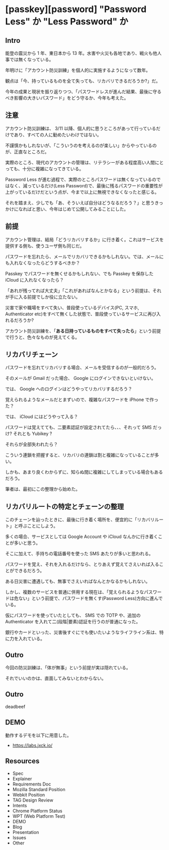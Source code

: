 # [passkey][password] "Password Less" か "Less Password" か

## Intro

能登の震災から 1 年、東日本から 13 年。水害や火災も各地であり、戦火も他人事では無くなっている。

年明けに「アカウント防災訓練」を個人的に実施するようになって数年。

観点は「今、持っているものを全て失っても、リカバリできるだろうか?」だ。

今年の成果と現状を振り返りつつ、「パスワードレスが進んだ結果、最後に守るべき影響の大きいパスワード」をどう守るか、今年も考えた。


## 注意

アカウント防災訓練は、 3/11 以降、個人的に思うところがあって行っているだけであり、すべての人に勧めたいわけではない。

不謹慎かもしれないが、「こういうのを考えるのが楽しい」からやっているのが、正直なところだ。

実際のところ、現代のアカウントの管理は、リテラシーがある程度高い人間にとっても、十分に複雑になってきている。

Password Less が進む過程で、実際のところパスワードは無くなっているのではなく、減っているだけ(Less Password)で、最後に残るパスワードの重要性が上がっているだけだという点が、今まで以上に無視できなくなったと感じる。

それを踏まえ、少しでも「あ、そういえば自分はどうなるだろう？」と思うきっかけになればと思い、今年はじめて公開してみることにした。


## 前提

アカウント管理は、結局「どうリカバリするか」に行き着く。これはサービスを提供する側も、使うユーザ側も同じだ。

パスワードを忘れたら、メールでリカバリできるかもしれない。では、メールにも入れなくなったらどうするべきか？

Passkey でパスワードを無くせるかもしれない、でも Passkey を保存した iCloud に入れなくなったら？

「あれが残ってれば大丈夫」「これがあればなんとかなる」という前提は、それが手に入る前提でしか役に立たない。

災害で家や職場をすべて失い、普段使っているデバイス(PC, スマホ, Authenticator etc)をすべて無くした状態で、普段使っているサービスに再び入れるだろうか?

アカウント防災訓練を、「**ある日持っているものをすべて失ったら**」という前提で行うと、色々なものが見えてくる。


## リカバリチェーン

パスワードを忘れてリカバリする場合、メールを受信するのが一般的だろう。

そのメールが Gmail だった場合、 Google にログインできないといけない。

では、 Google へのログインはどうやってリカバリするだろう？

覚えられるようなメールだとまずいので、複雑なパスワードを iPhone で作った？

では、 iCloud にはどうやって入る？

パスワードは覚えてても、二要素認証が設定されてたら、、、それって SMS だっけ? それとも Yubikey ?

それらが全部失われたら？

こういう連鎖を把握すると、リカバリの連鎖は割と複雑になっていることが多い。

しかも、あまり良くわからずに、知らぬ間に複雑にしてしまっている場合もあるだろう。

筆者は、最初にこの整理から始めた。


## リカバリルートの特定とチェーンの整理

このチェーンを辿ったときに、最後に行き着く場所を、便宜的に「リカバリルート」と呼ぶことにしよう。

多くの場合、サービスとしては Google Account や iCloud なんかに行き着くことが多いと思う。

そこに加えて、手持ちの電話番号を使った SMS あたりが多いと思われる。








パスワードを覚え、それを入れるだけなら、とりあえず覚えてさえいれば入ることができるだろう。

ある日災害に遭遇しても、無事でさえいればなんとかなるかもしれない。

しかし、複数のサービスを普通に併用する現在は、「覚えられるようなパスワードは危ない」という前提で、パスワードを無くす(Password Less)方向に進んでいる。

仮にパスワードを使っていたとしても、 SMS での TOTP や、追加の Authenticator を入れて二(段階|要素)認証を行うのが普通になった。

銀行やカードといった、災害後すぐにでも使いたいようなライフライン系は、特に力を入れている。


## Outro

今回の防災訓練は、「体が無事」という前提が実は隠れている。

それでいいのかは、直面してみないとわからない。







## Outro

deadbeef


## DEMO

動作するデモを以下に用意した。

- <https://labs.jxck.io/>


## Resources

- Spec
- Explainer
- Requirements Doc
- Mozilla Standard Position
- Webkit Position
- TAG Design Review
- Intents
- Chrome Platform Status
- WPT (Web Platform Test)
- DEMO
- Blog
- Presentation
- Issues
- Other

